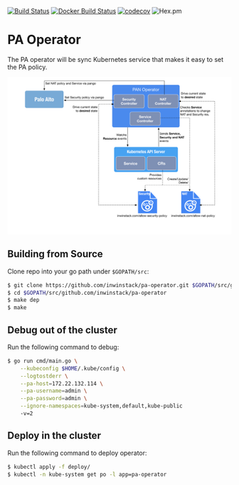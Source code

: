 [![Build Status](https://travis-ci.org/inwinstack/pa-operator.svg?branch=master)](https://travis-ci.org/inwinstack/pa-operator) [![Docker Build Status](https://img.shields.io/docker/build/inwinstack/pa-operator.svg)](https://hub.docker.com/r/inwinstack/pa-operator/) [![codecov](https://codecov.io/gh/inwinstack/pa-operator/branch/master/graph/badge.svg)](https://codecov.io/gh/inwinstack/pa-operator) ![Hex.pm](https://img.shields.io/hexpm/l/plug.svg)
# PA Operator
The PA operator will be sync Kubernetes service that makes it easy to set the PA policy.

![](images/architecture.png)

## Building from Source
Clone repo into your go path under `$GOPATH/src`:
```sh
$ git clone https://github.com/inwinstack/pa-operator.git $GOPATH/src/github.com/inwinstack/pa-operator
$ cd $GOPATH/src/github.com/inwinstack/pa-operator
$ make dep
$ make
```

## Debug out of the cluster
Run the following command to debug:
```sh
$ go run cmd/main.go \
    --kubeconfig $HOME/.kube/config \
    --logtostderr \
    --pa-host=172.22.132.114 \
    --pa-username=admin \
    --pa-password=admin \
    --ignore-namespaces=kube-system,default,kube-public
    -v=2
```

## Deploy in the cluster
Run the following command to deploy operator:
```sh
$ kubectl apply -f deploy/
$ kubectl -n kube-system get po -l app=pa-operator
```

